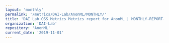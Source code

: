 ```yaml
---
layout: 'monthly'
permalink: '/metrics/DAI-Lab/AnonML/MONTHLY/'
title: 'DAI Lab OSS Metrics Metrics report for AnonML | MONTHLY-REPORT-2019-11-01'
organization: 'DAI-Lab'
repository: 'AnonML'
current_date: '2019-11-01'
---
```

